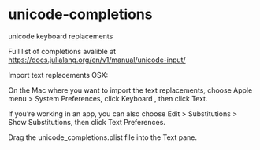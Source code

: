 # unicode-completions

unicode keyboard replacements  

Full list of completions avalible at https://docs.julialang.org/en/v1/manual/unicode-input/



Import text replacements OSX:

On the Mac where you want to import the text replacements, choose Apple menu  > System Preferences, click Keyboard , then click Text.

If you’re working in an app, you can also choose Edit > Substitutions > Show Substitutions, then click Text Preferences.

Drag the unicode_completions.plist file into the Text pane.





